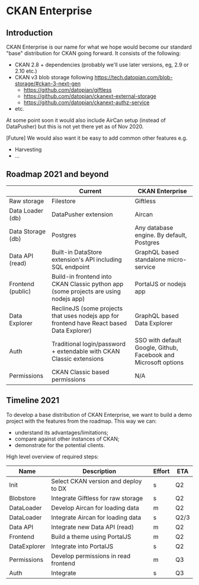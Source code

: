 # CKAN Enterprise

## Introduction

CKAN Enterprise is our name for what we hope would become our standard "base" distribution for CKAN going forward. It consists of the following:

* CKAN 2.8 + dependencies (probably we'll use later versions, eg, 2.9 or 2.10 etc.)
* CKAN v3 blob storage following https://tech.datopian.com/blob-storage/#ckan-3-next-gen
  * https://github.com/datopian/giftless
  * https://github.com/datopian/ckanext-external-storage
  * https://github.com/datopian/ckanext-authz-service
* etc.

At some point soon it would also include AirCan setup (instead of DataPusher) but this is not yet there yet as of Nov 2020.

[Future] We would also want it be easy to add common other features e.g.

* Harvesting
* ...

## Roadmap 2021 and beyond

|                   | Current                                                                                    | CKAN Enterprise                                                 |
|-------------------|--------------------------------------------------------------------------------------------|-----------------------------------------------------------------|
| Raw storage       | Filestore                                                                                  | Giftless                                                        |
| Data Loader (db)  | DataPusher extension                                                                       | Aircan                                                          |
| Data Storage (db) | Postgres                                                                                   | Any database engine. By default, Postgres                       |
| Data API (read)   | Built-in DataStore extension's API including SQL endpoint                                  | GraphQL based standalone micro-service                          |
| Frontend (public) | Build-in frontend into CKAN Classic python app (some projects are using nodejs app)        | PortalJS or nodejs app                                          |
| Data Explorer     | ReclineJS (some projects that uses nodejs app for frontend have React based Data Explorer) | GraphQL based Data Explorer                                     |
| Auth              | Traditional login/password + extendable with CKAN Classic extensions                       | SSO with default Google, Github, Facebook and Microsoft options |
| Permissions       | CKAN Classic based permissions                                                             | N/A                                                             |

## Timeline 2021

To develop a base distribution of CKAN Enterprise, we want to build a demo project with the features from the roadmap. This way we can:

* understand its advantages/limitations;
* compare against other instances of CKAN;
* demonstrate for the potential clients.

High level overview of required steps:

| Name        | Description                          | Effort | ETA |
| ----------- | ------------------------------------ | ------ | --- |
| Init        | Select CKAN version and deploy to DX | s      | Q2  |
| Blobstore   | Integrate Giftless for raw storage   | s      | Q2  |
| DataLoader  | Develop Aircan for loading data      | m      | Q2  |
| DataLoader  | Integrate Aircan for loading data    | s      | Q2/3|
| Data API    | Integrate new Data API (read)        | m      | Q2  |
| Frontend    | Build a theme using PortalJS         | m      | Q2  |
| DataExplorer| Integrate into PortalJS              | s      | Q2  |
| Permissions | Develop permissions in read frontend | m      | Q3  |
| Auth        | Integrate                            | s      | Q3  |
